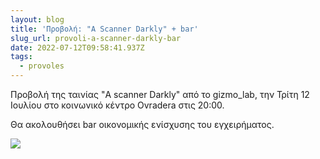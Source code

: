 ```yaml
---
layout: blog
title: 'Προβολή: "A Scanner Darkly" + bar'
slug_url: provoli-a-scanner-darkly-bar
date: 2022-07-12T09:58:41.937Z
tags:
  - provoles
---
```

Προβολή της ταινίας "A scanner Darkly" από το gizmo_lab, την Τρίτη 12 Ιουλίου στο κοινωνικό κέντρο Ovradera στις 20:00.

Θα ακολουθήσει bar οικονομικής ενίσχυσης του εγχειρήματος.

![](/images/a-scanner-darkly.jpg)